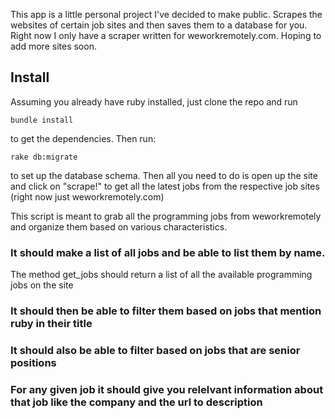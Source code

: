 This app is a little personal project I've decided to make public. Scrapes the websites of certain job sites and then saves them to a database for you. Right now I only have a scraper written for weworkremotely.com. Hoping to add more sites soon.

## Install

Assuming you already have ruby installed, just clone the repo and run
```
bundle install
```

to get the dependencies. Then run:
```
rake db:migrate
```
to set up the database schema. Then all you need to do is open up the site and click on "scrape!" to get all the latest jobs from the respective job sites (right now just weworkremotely.com)

This script is meant to grab all the programming jobs from weworkremotely and organize them based on various characteristics.

### It should make a list of all jobs and be able to list them by name.
The method get_jobs should return a list of all the available programming jobs on the site
### It should then be able to filter them based on jobs that mention ruby in their title
### It should also be able to filter based on jobs that are senior positions
### For any given job it should give you relelvant information about that job like the company and the url to description
